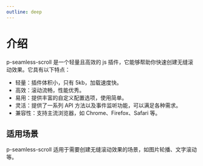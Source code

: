 ```yaml
---
outline: deep
---
```


# 介绍

p-seamless-scroll 是一个轻量且高效的 js 插件，它能够帮助你快速创建无缝滚动效果。它具有以下特点：

- 轻量：插件体积小，只有 5kb，加载速度快。
- 高效：滚动流畅，性能优秀。
- 易用：提供丰富的自定义配置选项，使用简单。
- 灵活：提供了一系列 API 方法以及事件监听功能，可以满足各种需求。
- 兼容性：支持主流浏览器，如 Chrome、Firefox、Safari 等。

## 适用场景

p-seamless-scroll 适用于需要创建无缝滚动效果的场景，如图片轮播、文字滚动等。
